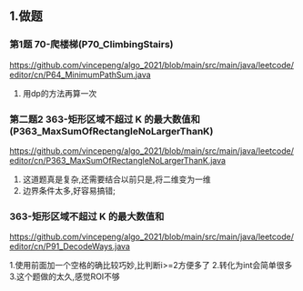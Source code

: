 ## 1.做题

### 第1题 70-爬楼梯(P70_ClimbingStairs)

https://github.com/vincepeng/algo_2021/blob/main/src/main/java/leetcode/editor/cn/P64_MinimumPathSum.java

1. 用dp的方法再算一次

### 第二题2 363-矩形区域不超过 K 的最大数值和(P363_MaxSumOfRectangleNoLargerThanK)

https://github.com/vincepeng/algo_2021/blob/main/src/main/java/leetcode/editor/cn/P363_MaxSumOfRectangleNoLargerThanK.java

1. 这道题真是复杂,还需要结合以前只是,将二维变为一维
2. 边界条件太多,好容易搞错;

### 363-矩形区域不超过 K 的最大数值和

https://github.com/vincepeng/algo_2021/blob/main/src/main/java/leetcode/editor/cn/P91_DecodeWays.java

1.使用前面加一个空格的确比较巧妙,比判断i>=2方便多了 2.转化为int会简单很多 3.这个题做的太久,感觉ROI不够










